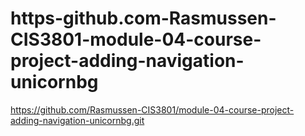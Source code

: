 # https-github.com-Rasmussen-CIS3801-module-04-course-project-adding-navigation-unicornbg
https://github.com/Rasmussen-CIS3801/module-04-course-project-adding-navigation-unicornbg.git
